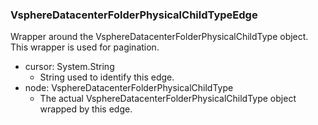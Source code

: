 ### VsphereDatacenterFolderPhysicalChildTypeEdge
Wrapper around the VsphereDatacenterFolderPhysicalChildType object. This wrapper is used for pagination.

- cursor: System.String
  - String used to identify this edge.
- node: VsphereDatacenterFolderPhysicalChildType
  - The actual VsphereDatacenterFolderPhysicalChildType object wrapped by this edge.
